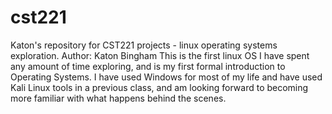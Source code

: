 # cst221
Katon's repository for CST221 projects - linux operating systems exploration. Author: Katon Bingham This is the first linux OS I have spent any amount of time exploring, and is my first formal introduction to Operating Systems. I have used Windows for most of my life and have used Kali Linux tools in a previous class, and am looking forward to becoming more familiar with what happens behind the scenes.
